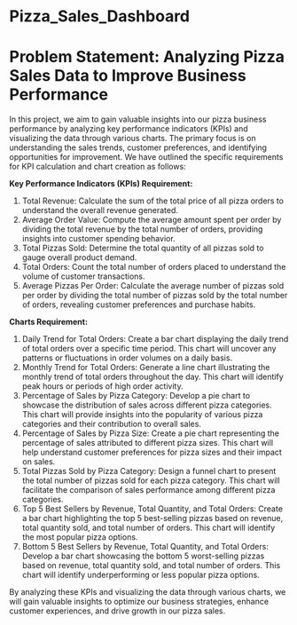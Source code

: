 # Pizza_Sales_Dashboard
# Problem Statement: Analyzing Pizza Sales Data to Improve Business Performance

In this project, we aim to gain valuable insights into our pizza business performance by analyzing key performance indicators (KPIs) and visualizing the data through various charts. The primary focus is on understanding the sales trends, customer preferences, and identifying opportunities for improvement. We have outlined the specific requirements for KPI calculation and chart creation as follows:

**Key Performance Indicators (KPIs) Requirement:**
1. Total Revenue: Calculate the sum of the total price of all pizza orders to understand the overall revenue generated.
2. Average Order Value: Compute the average amount spent per order by dividing the total revenue by the total number of orders, providing insights into customer spending behavior.
3. Total Pizzas Sold: Determine the total quantity of all pizzas sold to gauge overall product demand.
4. Total Orders: Count the total number of orders placed to understand the volume of customer transactions.
5. Average Pizzas Per Order: Calculate the average number of pizzas sold per order by dividing the total number of pizzas sold by the total number of orders, revealing customer preferences and purchase habits.

**Charts Requirement:**
1. Daily Trend for Total Orders: Create a bar chart displaying the daily trend of total orders over a specific time period. This chart will uncover any patterns or fluctuations in order volumes on a daily basis.
2. Monthly Trend for Total Orders: Generate a line chart illustrating the monthly trend of total orders throughout the day. This chart will identify peak hours or periods of high order activity.
3. Percentage of Sales by Pizza Category: Develop a pie chart to showcase the distribution of sales across different pizza categories. This chart will provide insights into the popularity of various pizza categories and their contribution to overall sales.
4. Percentage of Sales by Pizza Size: Create a pie chart representing the percentage of sales attributed to different pizza sizes. This chart will help understand customer preferences for pizza sizes and their impact on sales.
5. Total Pizzas Sold by Pizza Category: Design a funnel chart to present the total number of pizzas sold for each pizza category. This chart will facilitate the comparison of sales performance among different pizza categories.
6. Top 5 Best Sellers by Revenue, Total Quantity, and Total Orders: Create a bar chart highlighting the top 5 best-selling pizzas based on revenue, total quantity sold, and total number of orders. This chart will identify the most popular pizza options.
7. Bottom 5 Best Sellers by Revenue, Total Quantity, and Total Orders: Develop a bar chart showcasing the bottom 5 worst-selling pizzas based on revenue, total quantity sold, and total number of orders. This chart will identify underperforming or less popular pizza options.

By analyzing these KPIs and visualizing the data through various charts, we will gain valuable insights to optimize our business strategies, enhance customer experiences, and drive growth in our pizza sales.
